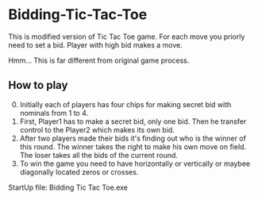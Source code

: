 # Bidding-Tic-Tac-Toe
This is modified version of Tic Tac Toe game. For each move you priorly need to set a bid. Player with high bid makes a move. 

Hmm...
This is far different from original game process.

## How to play
0) Initially each of players has four chips for making secret bid with nominals from 1 to 4.
1) First, Player1 has to make a secret bid, only one bid. Then he transfer control to the Player2 which makes its own bid.
2) After two players made their bids it's finding out who is the winner of this round. The winner takes the right to make his own move on field. The loser takes all the bids of the current round.
3) To win the game you need to have horizontally or vertically or maybee diagonally located zeros or crosses.

StartUp file: Bidding Tic Tac Toe.exe
